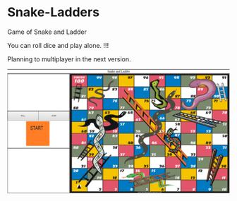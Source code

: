 # Snake-Ladders
Game of Snake and Ladder

You can roll dice and play alone. !!!

Planning to multiplayer in the next version.

![](https://github.com/murali-arun/Snake-Ladders/blob/master/web/images/Capture.GIF)
